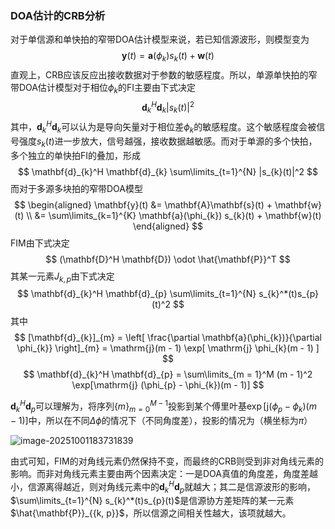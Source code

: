 ### DOA估计的CRB分析

对于单信源和单快拍的窄带DOA估计模型来说，若已知信源波形，则模型变为
$$
\mathbf{y}(t) = \mathbf{a}(\phi_{k})s_{k}(t) + \mathbf{w}(t)
$$
直观上，CRB应该反应出接收数据对于参数的敏感程度。所以，单源单快拍的窄带DOA估计模型对于相位$\phi_{k}$的FI主要由下式决定
$$
\mathbf{d}_{k}^H \mathbf{d}_{k} |s_{k}(t)|^2
$$
其中，$\mathbf{d}_{k}^H \mathbf{d}_{k}$可以认为是导向矢量对于相位差$\phi_{k}$的敏感程度。这个敏感程度会被信号强度$s_{k}(t)$进一步放大，信号越强，接收数据越敏感。而对于单源的多个快拍，多个独立的单快拍FI的叠加，形成
$$
\mathbf{d}_{k}^H \mathbf{d}_{k} \sum\limits_{t=1}^{N} |s_{k}(t)|^2
$$
而对于多源多块拍的窄带DOA模型
$$
\begin{aligned}
\mathbf{y}(t) &= \mathbf{A}\mathbf{s}(t) + \mathbf{w}(t) \\
&= \sum\limits_{k=1}^{K} \mathbf{a}(\phi_{k}) s_{k}(t) +  \mathbf{w}(t)
\end{aligned}
$$
FIM由下式决定
$$
(\mathbf{D}^H \mathbf{D}) \odot \hat{\mathbf{P}}^T
$$
其某一元素$J_{k, p}$由下式决定
$$
\mathbf{d}_{k}^H \mathbf{d}_{p} \sum\limits_{t=1}^{N} s_{k}^*(t)s_{p}(t)^2
$$
其中
$$
[\mathbf{d}_{k}]_{m} = \left[ \frac{\partial \mathbf{a}(\phi_{k})}{\partial \phi_{k}} \right]_{m} = \mathrm{j}(m - 1) \exp[ \mathrm{j} \phi_{k}(m - 1) ]
$$
$$
\mathbf{d}_{k}^H \mathbf{d}_{p} = \sum\limits_{m = 1}^M (m - 1)^2 \exp[\mathrm{j} (\phi_{p} - \phi_{k})(m - 1)]
$$

$\mathbf{d}_{k}^H \mathbf{d}_{p}$可以理解为，将序列$\{ m \}_{m = 0}^{M - 1}$投影到某个傅里叶基$\exp[\mathrm{j} (\phi_{p} - \phi_{k})(m - 1)]$中，所以在不同$\Delta \phi$的情况下（不同角度差），投影的情况为（横坐标为$\pi$）

![image-20251001183731839](E:\Notes\Research\images\image-20251001183731839.png)


由式可知，FIM的对角线元素仍然保持不变，而最终的CRB则受到非对角线元素的影响。而非对角线元素主要由两个因素决定：一是DOA真值的角度差，角度差越小，信源离得越近，则对角线元素中的$\mathbf{d}_{k}^H \mathbf{d}_{p}$就越大；其二是信源波形的影响，$\sum\limits_{t=1}^{N} s_{k}^*(t)s_{p}(t)$是信源协方差矩阵的某一元素$\hat{\mathbf{P}}_{{k, p}}$，所以信源之间相关性越大，该项就越大。 











